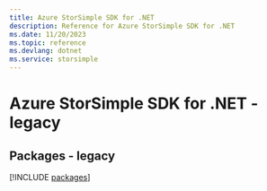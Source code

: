 ```yaml
---
title: Azure StorSimple SDK for .NET
description: Reference for Azure StorSimple SDK for .NET
ms.date: 11/20/2023
ms.topic: reference
ms.devlang: dotnet
ms.service: storsimple
---
```

# Azure StorSimple SDK for .NET - legacy
## Packages - legacy
[!INCLUDE [packages](storsimple-index.md)]